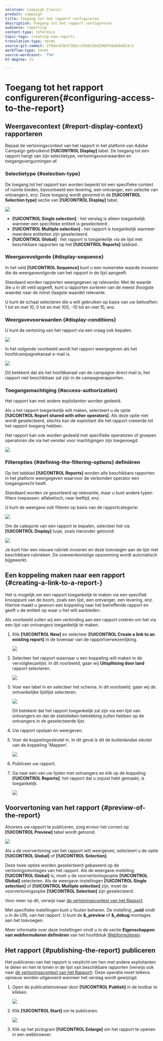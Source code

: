 ```yaml
---
solution: Campaign Classic
product: campaign
title: Toegang tot het rapport configureren
description: Toegang tot het rapport configureren
audience: reporting
content-type: reference
topic-tags: creating-new-reports
translation-type: tm+mt
source-git-commit: 278dec636373b5ccd3b631bd29607ebe894d53c3
workflow-type: tm+mt
source-wordcount: '754'
ht-degree: 1%

---
```



# Toegang tot het rapport configureren{#configuring-access-to-the-report}

## Weergavecontext {#report-display-context} rapporteren

Bepaal de vertoningscontext van het rapport in het platform van Adobe Campaign gebruikend **[!UICONTROL Display]** tabel. De toegang tot een rapport hangt van zijn selectietype, vertoningsvoorwaarden en toegangsvergunningen af.

### Selectietype {#selection-type}

De toegang tot het rapport kan worden beperkt tot een specifieke context of ruimte bieden, bijvoorbeeld een levering, een ontvanger, een selectie van ontvangers, enz. Deze toegang wordt gevormd in de **[!UICONTROL Selection type]** sectie van **[!UICONTROL Display]** tabel.

![](assets/s_ncs_advuser_report_visibility_4.png)

* **[!UICONTROL Single selection]** : het verslag is alleen toegankelijk wanneer een specifieke entiteit is geselecteerd .
* **[!UICONTROL Multiple selection]** : het rapport is toegankelijk wanneer meerdere entiteiten zijn geselecteerd.
* **[!UICONTROL Global]** : het rapport is toegankelijk via de lijst met beschikbare rapporten op het  **[!UICONTROL Reports]** tabblad .

### Weergavevolgorde {#display-sequence}

In het veld **[!UICONTROL Sequence]** kunt u een numerieke waarde invoeren die de weergavevolgorde van het rapport in de lijst aangeeft.

Standaard worden rapporten weergegeven op relevantie: Met de waarde die u in dit veld opgeeft, kunt u rapporten sorteren van de meest (hoogste waarde) naar de minst (laagste waarde) relevante.

U kunt de schaal selecteren die u wilt gebruiken op basis van uw behoeften: 1 tot en met 10, 0 tot en met 100, -10 tot en met 10, enz.

### Weergavevoorwaarden {#display-conditions}

U kunt de vertoning van het rapport via een vraag ook bepalen.

![](assets/s_ncs_advuser_report_visibility_5.png)

In het volgende voorbeeld wordt het rapport weergegeven als het hoofdcampagnekanaal e-mail is.

![](assets/s_ncs_advuser_report_visibility_6.png)

Dit betekent dat als het hoofdkanaal van de campagne direct mail is, het rapport niet beschikbaar zal zijn in de campagnerapporten.

### Toegangsmachtiging {#access-authorization}

Het rapport kan met andere exploitanten worden gedeeld.

Als u het rapport toegankelijk wilt maken, selecteert u de optie **[!UICONTROL Report shared with other operators]**. Als deze optie niet wordt geselecteerd, slechts kan de exploitant die het rapport creeerde tot het rapport toegang hebben.

Het rapport kan ook worden gedeeld met specifieke operatoren of groepen operatoren die via het venster voor machtigingen zijn toegevoegd.

![](assets/s_ncs_advuser_report_visibility_8.png)

### Filteropties {#defining-the-filtering-options} definiëren

Op het tabblad **[!UICONTROL Reports]** worden alle beschikbare rapporten in het platform weergegeven waarvoor de verbonden operator een toegangsrecht heeft.

Standaard worden ze gesorteerd op relevantie, maar u kunt andere typen filters toepassen: alfabetisch, naar leeftijd, enz.

U kunt de weergave ook filteren op basis van de rapportcategorie:

![](assets/report_ovv_select_type.png)

Om de categorie van een rapport te bepalen, selecteer het via **[!UICONTROL Display]** lusje, zoals hieronder getoond:

![](assets/report_select_category.png)

Je kunt hier een nieuwe rubriek invoeren en deze toevoegen aan de lijst met beschikbare rubrieken. De overeenkomstige opsomming wordt automatisch bijgewerkt.

## Een koppeling maken naar een rapport {#creating-a-link-to-a-report-}

Het is mogelijk om een rapport toegankelijk te maken via een specifiek knooppunt van de boom, zoals een lijst, een ontvanger, een levering, enz. Hiertoe maakt u gewoon een koppeling naar het betreffende rapport en geeft u de entiteit op waar u het wilt aanbieden.

Als voorbeeld zullen wij een verbinding aan een rapport creëren om het via een lijst van ontvangers toegankelijk te maken.

1. Klik **[!UICONTROL New]** en selecteer **[!UICONTROL Create a link to an existing report]** in de tovenaar van de rapportverwezenlijking.

   ![](assets/s_ncs_advuser_report_wizard_link_01.png)

1. Selecteer het rapport waarnaar u een koppeling wilt maken in de vervolgkeuzelijst. In dit voorbeeld, gaan wij **Uitsplitsing door land** rapport selecteren.

   ![](assets/s_ncs_advuser_report_wizard_link_02.png)

1. Voer een label in en selecteer het schema. In dit voorbeeld, gaan wij de ontvankelijke lijstlijst selecteren.

   ![](assets/s_ncs_advuser_report_wizard_link_03.png)

   Dit betekent dat het rapport toegankelijk zal zijn via een lijst van ontvangers en dat de statistieken betrekking zullen hebben op de ontvangers in de geselecteerde lijst.

1. Uw rapport opslaan en weergeven.
1. Voer de koppelingssleutel in. In dit geval is dit de buitenlandse sleutel van de koppeling &#39;Mappen&#39;.

   ![](assets/s_ncs_advuser_report_wizard_link_04.png)

1. Publiceer uw rapport.
1. Ga naar een van uw lijsten met ontvangers en klik op de koppeling **[!UICONTROL Reports]**: het rapport dat u zojuist hebt gemaakt, is toegankelijk.

   ![](assets/s_ncs_advuser_report_wizard_link_05.png)

## Voorvertoning van het rapport {#preview-of-the-report}

Alvorens uw rapport te publiceren, zorg ervoor het correct op **[!UICONTROL Preview]** tabel wordt getoond.

![](assets/s_ncs_advuser_report_preview_01.png)

Als u de voorvertoning van het rapport wilt weergeven, selecteert u de optie **[!UICONTROL Global]** of **[!UICONTROL Selection]**.

Deze twee opties worden geselecteerd gebaseerd op de vertoningsmontages van het rapport. Als de weergave-instelling **[!UICONTROL Global]** is, moet u de voorvertoningsoptie **[!UICONTROL Global]** selecteren. Als de weergave-instellingen **[!UICONTROL Single selection]** of **[!UICONTROL Multiple selection]** zijn, moet de voorvertoningsoptie **[!UICONTROL Selection]** zijn geselecteerd.

Voor meer op dit, verwijs naar [de vertoningscontext van het Rapport](#report-display-context).

Met specifieke instellingen kunt u fouten beheren. De instelling **_uuid** vindt u in de URL van het rapport. U kunt de **&amp;_preview** of **&amp;_debug** montages aan het toevoegen.

Meer informatie over deze instellingen vindt u in de sectie **Eigenschappen van webformulieren definiëren** van het hoofdstuk [Webformulieren](../../web/using/about-web-forms.md).

## Het rapport {#publishing-the-report} publiceren

Het publiceren van het rapport is verplicht om hen met andere exploitanten te delen en hen te tonen in de lijst van beschikbare rapporten (verwijs ook naar [de vertoningscontext van het Rapport](#report-display-context)). Deze operatie moet telkens opnieuw worden uitgevoerd wanneer het verslag wordt gewijzigd.

1. Open de publicatietovenaar door **[!UICONTROL Publish]** in de toolbar te klikken.

   ![](assets/s_ncs_advuser_report_publish_01.png)

1. Klik **[!UICONTROL Start]** om te publiceren.

   ![](assets/s_ncs_advuser_report_publish_02.png)

1. Klik op het pictogram **[!UICONTROL Enlarge]** om het rapport te openen in een webbrowser.

